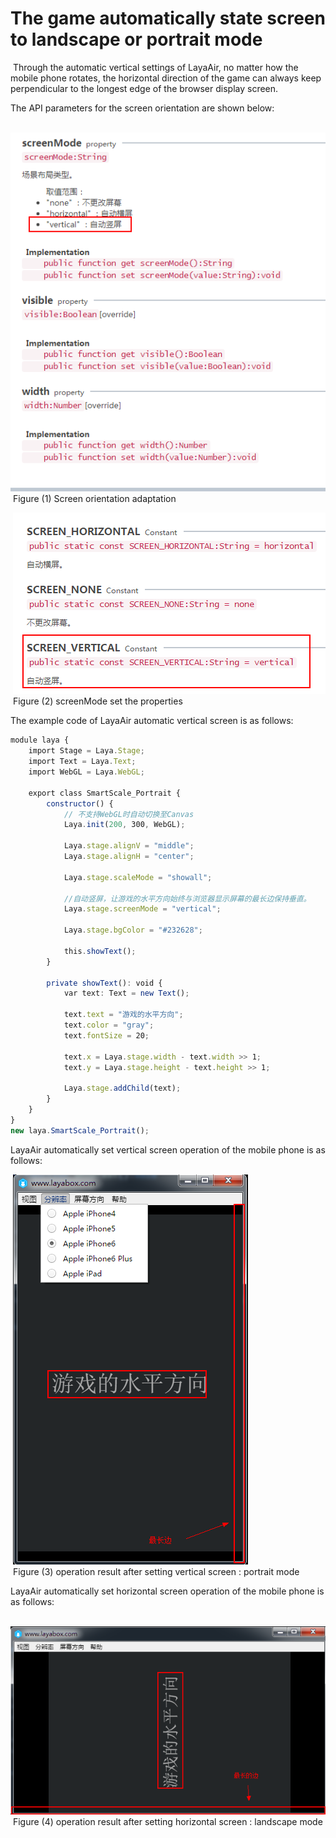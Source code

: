 # The game automatically state screen to landscape or portrait mode



​        Through the automatic vertical settings of LayaAir, no matter how the mobile phone rotates, the horizontal direction of the game can always keep perpendicular to the longest edge of the browser display screen.

The API parameters for the screen orientation are shown below:

​	![blob.png](img/1.png)<br/>
​	Figure (1) Screen orientation adaptation

​	![blob.png](img/2.png)<br/>
​	Figure (2) screenMode set the properties



The example code of LayaAir automatic vertical screen is as follows:

```typescript
module laya {
    import Stage = Laya.Stage;
    import Text = Laya.Text;
    import WebGL = Laya.WebGL;
 
    export class SmartScale_Portrait {
        constructor() {
            // 不支持WebGL时自动切换至Canvas
            Laya.init(200, 300, WebGL);
 
            Laya.stage.alignV = "middle";
            Laya.stage.alignH = "center";
 
            Laya.stage.scaleMode = "showall";
 
            //自动竖屏，让游戏的水平方向始终与浏览器显示屏幕的最长边保持垂直。
            Laya.stage.screenMode = "vertical";
 
            Laya.stage.bgColor = "#232628";
 
            this.showText();
        }
 
        private showText(): void {
            var text: Text = new Text();
 
            text.text = "游戏的水平方向";
            text.color = "gray";
            text.fontSize = 20;
 
            text.x = Laya.stage.width - text.width >> 1;
            text.y = Laya.stage.height - text.height >> 1;
 
            Laya.stage.addChild(text);
        }
    }
}
new laya.SmartScale_Portrait();
```


LayaAir automatically set vertical screen operation of the mobile phone is as follows:

​	![blob.png](img/3.png)<br/>
​	Figure (3) operation result after setting vertical screen : portrait mode



LayaAir automatically set horizontal screen operation of the mobile phone is as follows:

​	![blob.png](img/4.png)<br/>
​	Figure (4) operation result after setting horizontal screen :  landscape mode



